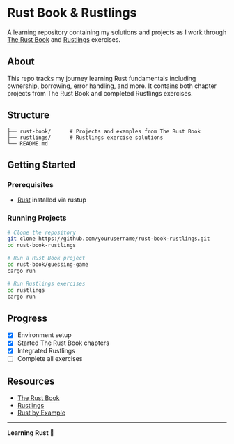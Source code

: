 # Rust Book & Rustlings

A learning repository containing my solutions and projects as I work through [The Rust Book](https://doc.rust-lang.org/book/) and [Rustlings](https://github.com/rust-lang/rustlings) exercises.

## About

This repo tracks my journey learning Rust fundamentals including ownership, borrowing, error handling, and more. It contains both chapter projects from The Rust Book and completed Rustlings exercises.

## Structure
```
├── rust-book/      # Projects and examples from The Rust Book
├── rustlings/      # Rustlings exercise solutions
└── README.md
```

## Getting Started

### Prerequisites
- [Rust](https://www.rust-lang.org/tools/install) installed via rustup

### Running Projects
```bash
# Clone the repository
git clone https://github.com/yourusername/rust-book-rustlings.git
cd rust-book-rustlings

# Run a Rust Book project
cd rust-book/guessing-game
cargo run

# Run Rustlings exercises
cd rustlings
cargo run
```

## Progress

- [x] Environment setup
- [x] Started The Rust Book chapters
- [x] Integrated Rustlings
- [ ] Complete all exercises

## Resources

- [The Rust Book](https://doc.rust-lang.org/book/)
- [Rustlings](https://github.com/rust-lang/rustlings)
- [Rust by Example](https://doc.rust-lang.org/rust-by-example/)

---

**Learning Rust 🦀**